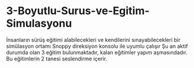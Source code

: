 # 3-Boyutlu-Surus-ve-Egitim-Simulasyonu
İnsanların sürüş eğitimi alabilecekleri ve kendilerini sınayabilecekleri bir simülasyon ortamı
Snoppy direksiyon konsolu ile uyumlu çalışır
Şu an aktif durumda olan 3 eğitim bulunmaktadır, kalan eğitimler yapım aşmasındadır. Bu eğitimlerin 2 tanesi seslendirme içerir.
